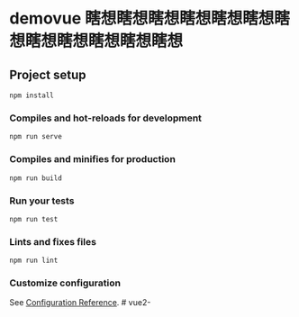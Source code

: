 # demovue 瞎想瞎想瞎想瞎想瞎想瞎想瞎想瞎想瞎想瞎想瞎想瞎想

## Project setup
```
npm install
```

### Compiles and hot-reloads for development
```
npm run serve
```

### Compiles and minifies for production
```
npm run build
```

### Run your tests
```
npm run test
```

### Lints and fixes files
```
npm run lint
```

### Customize configuration
See [Configuration Reference](https://cli.vuejs.org/config/).
#   v u e 2 - 
 
 